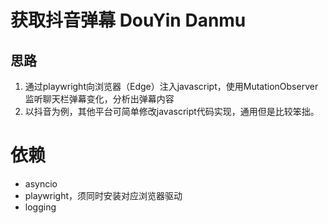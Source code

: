 # 获取抖音弹幕 DouYin Danmu

## 思路
1. 通过playwright向浏览器（Edge）注入javascript，使用MutationObserver监听聊天栏弹幕变化，分析出弹幕内容
2. 以抖音为例，其他平台可简单修改javascript代码实现，通用但是比较笨拙。

# 依赖
- asyncio
- playwright，须同时安装对应浏览器驱动
- logging
